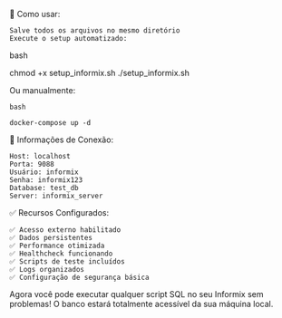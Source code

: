 🚀 Como usar:

    Salve todos os arquivos no mesmo diretório
    Execute o setup automatizado:

bash

chmod +x setup_informix.sh
./setup_informix.sh

Ou manualmente:

    bash

    docker-compose up -d

🔗 Informações de Conexão:

    Host: localhost
    Porta: 9088
    Usuário: informix
    Senha: informix123
    Database: test_db
    Server: informix_server

✅ Recursos Configurados:

    ✅ Acesso externo habilitado
    ✅ Dados persistentes
    ✅ Performance otimizada
    ✅ Healthcheck funcionando
    ✅ Scripts de teste incluídos
    ✅ Logs organizados
    ✅ Configuração de segurança básica

Agora você pode executar qualquer script SQL no seu Informix sem problemas! O banco estará totalmente acessível da sua máquina local.


